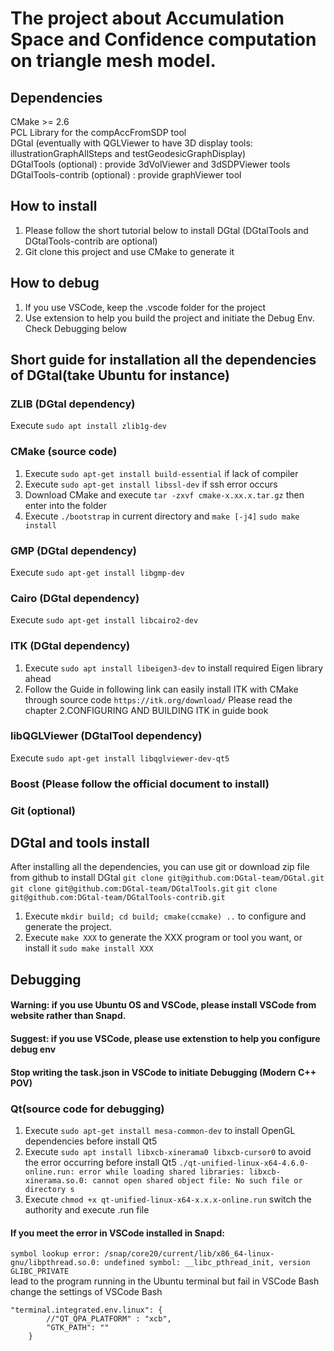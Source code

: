 # The project about Accumulation Space and Confidence computation on triangle mesh model.

## Dependencies
CMake >= 2.6  
PCL Library for the compAccFromSDP tool  
DGtal (eventually with QGLViewer to have 3D display tools: illustrationGraphAllSteps and   testGeodesicGraphDisplay)  
DGtalTools (optional) : provide 3dVolViewer and 3dSDPViewer tools  
DGtalTools-contrib (optional) : provide graphViewer tool  

## How to install 
1. Please follow the short tutorial below to install DGtal (DGtalTools and DGtalTools-contrib are optional)
2. Git clone this project and use CMake to generate it

## How to debug
1. If you use VSCode, keep the .vscode folder for the project
2. Use <CMake Tools> extension to help you build the project and initiate the Debug Env. Check Debugging below

## Short guide for installation all the dependencies of DGtal(take Ubuntu for instance)

### ZLIB (DGtal dependency)
Execute `sudo apt install zlib1g-dev`

### CMake (source code)
1. Execute `sudo apt-get install build-essential` if lack of compiler
2. Execute `sudo apt-get install libssl-dev` if ssh error occurs
3. Download CMake and execute `tar -zxvf cmake-x.xx.x.tar.gz` then enter into the folder
4. Execute `./bootstrap` in current directory and `make [-j4]` `sudo make install`

### GMP (DGtal dependency)
Execute `sudo apt-get install libgmp-dev`

### Cairo (DGtal dependency)
Execute `sudo apt-get install libcairo2-dev`

### ITK (DGtal dependency)
1. Execute `sudo apt install libeigen3-dev` to install required Eigen library ahead
2. Follow the Guide in following link can easily install ITK with CMake through source code
```https://itk.org/download/```
Please read the chapter 2.CONFIGURING AND BUILDING ITK in guide book  

### libQGLViewer (DGtalTool dependency)
Execute `sudo apt-get install libqglviewer-dev-qt5`

### Boost (Please follow the official document to install)

### Git (optional)

## DGtal and tools install
After installing all the dependencies, you can use git or download zip file from github to install DGtal
`git clone git@github.com:DGtal-team/DGtal.git`
`git clone git@github.com:DGtal-team/DGtalTools.git`
`git clone git@github.com:DGtal-team/DGtalTools-contrib.git`
1. Execute `mkdir build; cd build; cmake(ccmake) ..` to configure and generate the project.
2. Execute `make XXX` to generate the XXX program or tool you want, or install it `sudo make install XXX`

## Debugging
#### Warning: if you use Ubuntu OS and VSCode, please install VSCode from website rather than Snapd.
#### Suggest: if you use VSCode, please use <CMake Tools> extenstion to help you configure debug env
#### Stop writing the task.json in VSCode to initiate Debugging (Modern C++ POV)

### Qt(source code for debugging)

1. Execute `sudo apt-get install mesa-common-dev` to install OpenGL dependencies before install Qt5
2. Execute `sudo apt install libxcb-xinerama0 libxcb-cursor0` to avoid the error occurring before install Qt5
`./qt-unified-linux-x64-4.6.0-online.run: error while loading shared libraries: libxcb-xinerama.so.0: cannot open shared object file: No such file or directory
s`
3. Execute `chmod +x qt-unified-linux-x64-x.x.x-online.run` switch the authority and execute .run file

#### If you meet the error in VSCode installed in Snapd:
`symbol lookup error: /snap/core20/current/lib/x86_64-linux-gnu/libpthread.so.0: undefined symbol: __libc_pthread_init, version GLIBC_PRIVATE`  
lead to the program running in the Ubuntu terminal but fail in VSCode Bash  
change the settings of VSCode Bash  
```
"terminal.integrated.env.linux": {
        //"QT_QPA_PLATFORM" : "xcb",
        "GTK_PATH": ""
    }
```